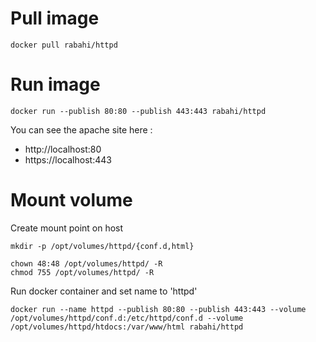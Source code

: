 # Pull image
```
docker pull rabahi/httpd
```

# Run image
```
docker run --publish 80:80 --publish 443:443 rabahi/httpd
```

You can see the apache site here : 
 - http://localhost:80
 - https://localhost:443

# Mount volume

Create mount point on host
```
mkdir -p /opt/volumes/httpd/{conf.d,html}

chown 48:48 /opt/volumes/httpd/ -R
chmod 755 /opt/volumes/httpd/ -R
```

Run docker container and set name to 'httpd'
```
docker run --name httpd --publish 80:80 --publish 443:443 --volume /opt/volumes/httpd/conf.d:/etc/httpd/conf.d --volume /opt/volumes/httpd/htdocs:/var/www/html rabahi/httpd 
```
